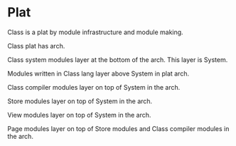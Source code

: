 # Plat

Class is a plat by module infrastructure and module making.

Class plat has arch.

Class system modules layer at the bottom of the arch.
This layer is System.

Modules written in Class lang layer above System in plat arch.

Class compiler modules layer on top of System in the arch.

Store modules layer on top of System in the arch.

View modules layer on top of System in the arch.

Page modules layer on top of Store modules and Class compiler modules in the arch.